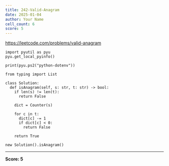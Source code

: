 ```yaml
---
title: 242-Valid-Anagram
date: 2025-01-04
author: Your Name
cell_count: 6
score: 5
---
```


https://leetcode.com/problems/valid-anagram


```
import pyutil as pyu
pyu.get_local_pyinfo()
```


```
print(pyu.ps2("python-dotenv"))
```


```
from typing import List
```


```
class Solution:
  def isAnagram(self, s: str, t: str) -> bool:
    if len(s) != len(t):
      return False

    dict = Counter(s)

    for c in t:
      dict[c] -= 1
      if dict[c] < 0:
        return False

    return True
```


```
new Solution().isAnagram()
```


---
**Score: 5**